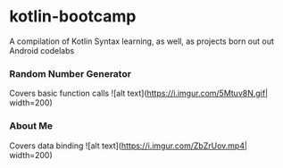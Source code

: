 # kotlin-bootcamp
A compilation of Kotlin Syntax learning, as well, as projects born out out Android codelabs

### Random Number Generator
Covers basic function calls
![alt text](https://i.imgur.com/5Mtuv8N.gif| width=200)

### About Me
Covers data binding 
![alt text](https://i.imgur.com/ZbZrUov.mp4| width=200)